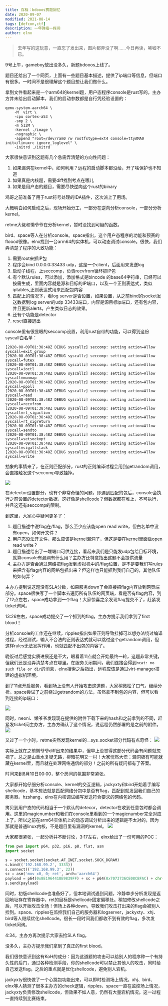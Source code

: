 ```yaml
---
title: 存档：bdooos赛题回忆
date: 2020-09-07
modified: 2021-08-14
tags: [defcon,ctf]
description: 一年弹指一挥间
author: elnx
---
```


> 去年写的这玩意，一直忘了发出来，图片都弄没了啊……今日再读，唏嘘不已。

9号上午，gameboy放出没多久，新题bdooos上线了。

题目还给出了一个网页，上面有一些题目基本描述，提供了ip端口等信息，但端口有很多。一时间不是很理解这个题目想让我们做什么。

拿到文件看起来是一个arm64的kernel题，用户态程序console是rust写的。主办方并未给出启动脚本，我们的启动参数都是自行凭经验设置的：
```
qemu-system-aarch64 \
    -M  virt \
    -cpu cortex-a53 \
    -smp 2 \
    -m 512M \
    -kernel ./image \
    -nographic \
    -append "root=/dev/ram0 rw rootfstype=ext4 console=ttyAMA0 init=/linuxrc ignore_loglevel" \
    -initrd ./initrd
```

大家很快意识到这题有几个急需弄清楚的方向性问题：
1. 如果漏洞在kernel中，如何利用？远程的启动脚本都没给，开了啥保护也不知道
2. 如果真是内核题，需要diff找到考点在哪儿
3. 如果是用户态的题目，需要尽快逆向这个rust的binary

鸡哥之前准备了用于rust符号处理的IDA插件，这次派上了用场。

大概明白如何启动之后，现场开始分工，一部分在逆向分析console，一部分分析kernel。

retme大佬和懒爷爷在分析kernel，暂时没找到可疑的函数。

bird、space等人在分析console。space指出，这个用户态程序的功能和预赛的floood很像。elnx找到一台arm64的实体机，可以动态调试console。很快，我们弄清楚了程序的大致功能：

1. 需要root来抓IP包
2. 程序会bind 0.0.0.0:33433 udp，这是一个client，后面用来发送log
3. 启动子线程，上seccomp，负责recvfrom循环抓IP包
4. 有个默认rules，可以添加，添加格式是bincode 的base64字符串，已经可以按需生成，里面内容就是源和目标的IP端口，以及一个正则表达式，类似iptables,正则表达式用来匹配包内容
5. 匹配上的情况下，看log server是否设置，如果设置，从之前bind的socket发送数据到log server的udp 33433端口，内容是源目标ip端口，还有包内容，并且更新alerts，产生类似日志的效果。
6. 还有个功能是detector
7. reset直接退出


console里有很显眼的seccomp设置，利用rust自带的功能，可以得到这份syscall白名单：
```
[2020-08-09T01:38:48Z DEBUG syscallz] seccomp: setting action=Allow syscall=exit_group
[2020-08-09T01:38:48Z DEBUG syscallz] seccomp: setting action=Allow syscall=futex
[2020-08-09T01:38:48Z DEBUG syscallz] seccomp: setting action=Allow syscall=ioctl
[2020-08-09T01:38:48Z DEBUG syscallz] seccomp: setting action=Allow syscall=munmap
[2020-08-09T01:38:48Z DEBUG syscallz] seccomp: setting action=Allow syscall=ppoll
[2020-08-09T01:38:48Z DEBUG syscallz] seccomp: setting action=Allow syscall=read
[2020-08-09T01:38:48Z DEBUG syscallz] seccomp: setting action=Allow syscall=recvfrom
[2020-08-09T01:38:48Z DEBUG syscallz] seccomp: setting action=Allow syscall=rt_sigaction
[2020-08-09T01:38:48Z DEBUG syscallz] seccomp: setting action=Allow syscall=rt_sigreturn
[2020-08-09T01:38:48Z DEBUG syscallz] seccomp: setting action=Allow syscall=sendto
[2020-08-09T01:38:48Z DEBUG syscallz] seccomp: setting action=Allow syscall=setsockopt
[2020-08-09T01:38:48Z DEBUG syscallz] seccomp: setting action=Allow syscall=sigaltstack
[2020-08-09T01:38:48Z DEBUG syscallz] seccomp: setting action=Allow syscall=write
```

抽象的事情来了，在正则匹配部分，rust的正则编译过程会用到getrandom调用，会直接触发这个seccomp导致挂掉。

![](https://hackmd.sinku.me/uploads/upload_2f31fc4b1414e4d8c9db3dfad20b8142.png)


在detector设置部分，也有个非常奇怪的问题，即遇到匹配的包后，console会执行之前设置的detector数据，这好像是shellcode？但数据都在堆上，不可执行，并且这还有seccomp的限制。

到这里，大家心中疑问更多了：
1. 题目描述中说flag在/flag，那么至少应该能open read write，但白名单中没有open，如何开文件？
2. 用户态没法开文件，那么应该是kernel漏洞了，但这是要在kernel里面做open read write？
3. 题目描述给出了一堆端口可供连接，看起来我们是只能发udp包给目标环境，就算console有漏洞有什么用？主办方还特意指出这题不会提供流量
4. 主办方是否会通过网络把flag发到虚拟机中的/flag位置，是不是要我们写rules来把含有flag内容的网络包抓出来？但这样也只能抓到我们自己的，其他队伍的如何弄？

主办方提到说这题没有SLA分数，如果服务down了会直接把flag内容放到网页端部分。space很快写了一个脚本去遍历所有队伍的网页端，看是否有flag内容，到了12点左右，space成功拿到一个flag！大家惊喜之余发现flag提交不了，赶紧发ticket询问。

13:26左右，space成功提交了一个抓到的flag，主办方提示我们拿到了first blood！

分析console的工作还在继续，ripples指出如果正则导致挂掉可以想办法绕过编译过程，经过测试，输入不合法的正则表达式就可以跳过这个getrandom调用，但这样rules无法发挥作用，也就匹配不出包的内容了。

晚饭过后感觉实质进展还是不大，眼看着11点就会开始最终一轮，这题非常关键，但我们还是没弄清楚考点在哪里。在服务关闭期间，我们连接会得到`ncat: no such file or dir`的消息，elnx搜索之后指出，远程应该是通过virt-manager搭建的虚拟机环境。

到了11点开启服务，看到场上没有人开始攻击这道题，大家稍微松了口气，继续分析。space尝试了之前绕过getrandom的方法，虽然拿不到包的内容，但可以看到连接的ip端口：

![](https://hackmd.sinku.me/uploads/upload_5478318878212462638b0f65b3efb707.png)

同时，neoni、懒爷爷发现现在提供的附件下载下来的hash和之前拿到的不同，赶紧发ticket问主办方，主办方确认了这个情况，说远程仍然部署的是之前的附件。
![](https://hackmd.sinku.me/uploads/upload_60b650b9f4bcf149c9a3348d9058f959.png)


又过了一个小时，retme突然发现kernel的__sys_socket部分代码有点奇怪：
![](https://hackmd.sinku.me/uploads/upload_de0ee3efd8c94e5018a536463b07d30b.png)

实际上就在之前懒爷爷diff出来的结果中，但早上没觉得这部分代码会有问题就忽视了。总之是山重水复疑无路，柳暗花明又一村！大家恍然大悟：漏洞极有可能就藏在kernel里，而且就在处理网络通信的部分！之前的所有疑问都有了答案。

时间来到8月10日00:00，整个房间的氛围非常紧张。


大家都开始仔细分析console、kernel的交互逻辑，jackyxty和bird开始着手编写shellcode，基本想法就是匹配网络分包中是否有flag，匹配到就发回我们自己的服务器。hzshang、elnx在内核调试编写发送符合要求的网络包的代码。

拷贝到用户态的代码相当于一个默认的detecor，detector在收到任意包时都会调用。这里的magicnumber和我们在console里看到的一个magicnumber完全对应上了。所以之前在arm64实体机上的动态调试分析出来的逻辑是不太对的，因为那就是普通linux内核，不是题目里有漏洞的kernel。
![](https://hackmd.sinku.me/uploads/upload_578532e14fe3546a86019fdd3ab064a4.png)

大家都很紧张，一起分析并不断讨论，3:17左右，elnx给出了一份可用的POC：

```python
from pwn import p64, p32, p16, p8, flat, asm
import socket

s = socket.socket(socket.AF_INET,socket.SOCK_DGRAM)
s.bind(('192.168.99.2', 3333))
s.connect(('192.168.99.3', 22))
sc = asm('mov x0, 0; ret', arch='aarch64')
payload = p64(0x8E1964418E9839FF) + sc + p64(0x7073736CE08CBFAC) + chr(0xf) + flat([192, 168, 99, 2], word_size=8) + p32(55555, endian='big')
s.send(payload)
```

同时，初版shellcode也准备好了，但本地调试遇到问题，冷静单步分析发现是返回地址存在寄存器中，ret的目标是shellcode固定偏移处。稍加修改shellcode之后，可以开始攻击全场！但场上各种down，导致我们攻击打出来的flag会被别人捡到。space、ripples在监控我们自己的服务器和logserver，jackyxty、xhj、bird等人继续优化shellcode。很长一段时间我们都收不到有效的flag，多次发ticket问询。

4:34，主办方再次提示大家去捡SLA flag。

没多久，主办方提示我们拿到了真正的first blood。

我们很快意识到这有KoH的成分：因为这道题的攻击可以给别人的程序种一个有持久性的后门，通过各种检测手段，你的shellcode可以禁止其他人的攻击，同时给自己发送flag。之后的重点就是优化shellcode，避免别人宕机。

jackyxty很快做了一个心跳包功能出来，可以即时检测场上情况。xhj、bird、elnx等人猜测了很多主办方的check逻辑，ripples、space一直在监控场上情况，jackyxty负责修改shellcode，但效果不如人意，仍然有大量宕机情况。这一过程一直持续到比赛结束。

